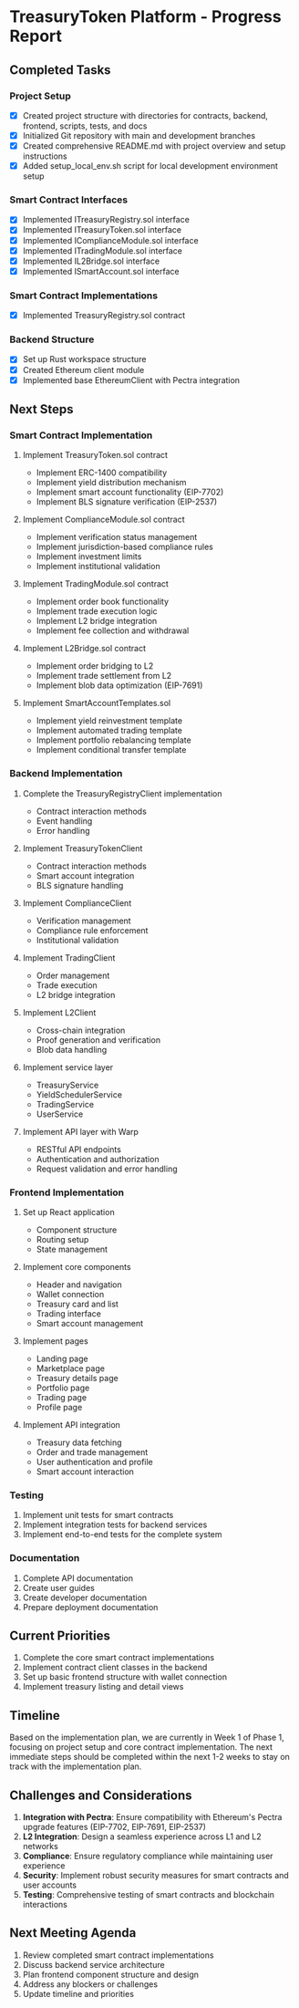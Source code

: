 # TreasuryToken Platform - Progress Report

## Completed Tasks

### Project Setup
- [x] Created project structure with directories for contracts, backend, frontend, scripts, tests, and docs
- [x] Initialized Git repository with main and development branches
- [x] Created comprehensive README.md with project overview and setup instructions
- [x] Added setup_local_env.sh script for local development environment setup

### Smart Contract Interfaces
- [x] Implemented ITreasuryRegistry.sol interface
- [x] Implemented ITreasuryToken.sol interface
- [x] Implemented IComplianceModule.sol interface
- [x] Implemented ITradingModule.sol interface
- [x] Implemented IL2Bridge.sol interface
- [x] Implemented ISmartAccount.sol interface

### Smart Contract Implementations
- [x] Implemented TreasuryRegistry.sol contract

### Backend Structure
- [x] Set up Rust workspace structure
- [x] Created Ethereum client module
- [x] Implemented base EthereumClient with Pectra integration

## Next Steps

### Smart Contract Implementation
1. Implement TreasuryToken.sol contract
   - Implement ERC-1400 compatibility
   - Implement yield distribution mechanism
   - Implement smart account functionality (EIP-7702)
   - Implement BLS signature verification (EIP-2537)

2. Implement ComplianceModule.sol contract
   - Implement verification status management
   - Implement jurisdiction-based compliance rules
   - Implement investment limits
   - Implement institutional validation

3. Implement TradingModule.sol contract
   - Implement order book functionality
   - Implement trade execution logic
   - Implement L2 bridge integration
   - Implement fee collection and withdrawal

4. Implement L2Bridge.sol contract
   - Implement order bridging to L2
   - Implement trade settlement from L2
   - Implement blob data optimization (EIP-7691)

5. Implement SmartAccountTemplates.sol
   - Implement yield reinvestment template
   - Implement automated trading template
   - Implement portfolio rebalancing template
   - Implement conditional transfer template

### Backend Implementation
1. Complete the TreasuryRegistryClient implementation
   - Contract interaction methods
   - Event handling
   - Error handling

2. Implement TreasuryTokenClient
   - Contract interaction methods
   - Smart account integration
   - BLS signature handling

3. Implement ComplianceClient
   - Verification management
   - Compliance rule enforcement
   - Institutional validation

4. Implement TradingClient
   - Order management
   - Trade execution
   - L2 bridge integration

5. Implement L2Client
   - Cross-chain integration
   - Proof generation and verification
   - Blob data handling

6. Implement service layer
   - TreasuryService
   - YieldSchedulerService
   - TradingService
   - UserService

7. Implement API layer with Warp
   - RESTful API endpoints
   - Authentication and authorization
   - Request validation and error handling

### Frontend Implementation
1. Set up React application
   - Component structure
   - Routing setup
   - State management

2. Implement core components
   - Header and navigation
   - Wallet connection
   - Treasury card and list
   - Trading interface
   - Smart account management

3. Implement pages
   - Landing page
   - Marketplace page
   - Treasury details page
   - Portfolio page
   - Trading page
   - Profile page

4. Implement API integration
   - Treasury data fetching
   - Order and trade management
   - User authentication and profile
   - Smart account interaction

### Testing
1. Implement unit tests for smart contracts
2. Implement integration tests for backend services
3. Implement end-to-end tests for the complete system

### Documentation
1. Complete API documentation
2. Create user guides
3. Create developer documentation
4. Prepare deployment documentation

## Current Priorities

1. Complete the core smart contract implementations
2. Implement contract client classes in the backend
3. Set up basic frontend structure with wallet connection
4. Implement treasury listing and detail views

## Timeline

Based on the implementation plan, we are currently in Week 1 of Phase 1, focusing on project setup and core contract implementation. The next immediate steps should be completed within the next 1-2 weeks to stay on track with the implementation plan.

## Challenges and Considerations

1. **Integration with Pectra**: Ensure compatibility with Ethereum's Pectra upgrade features (EIP-7702, EIP-7691, EIP-2537)
2. **L2 Integration**: Design a seamless experience across L1 and L2 networks
3. **Compliance**: Ensure regulatory compliance while maintaining user experience
4. **Security**: Implement robust security measures for smart contracts and user accounts
5. **Testing**: Comprehensive testing of smart contracts and blockchain interactions

## Next Meeting Agenda

1. Review completed smart contract implementations
2. Discuss backend service architecture
3. Plan frontend component structure and design
4. Address any blockers or challenges
5. Update timeline and priorities 